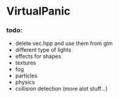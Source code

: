 # VirtualPanic

### todo:

- delete vec.hpp and use them from glm
- different type of lights
- effects for shapes
- textures
- fog
- particles
- physics
- collision detection
  (more alot stuff...)


